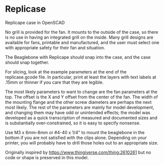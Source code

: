Replicase
=========

Replicape case in OpenSCAD

No grill is provided for the fan. It mounts to the outside of
the case, so there is no use in having an integrated grill on the
inside.  Many grill designs are available for fans, printable and
manufactured, and the user must select one with appropriate safety
for their fan and situation.

The Beaglebone with Replicape should snap into the case, and the
case should snap together.

For slicing, look at the example parameters at the end of the
replicase.gcode file. In particular, print at least the layers with
text labels at .15mm or thinner if you care that they are legible.

The most likely parameters to want to change are the fan parameters
at the top. The offset is the X and Y offset from the center of
the fan. The width of the mounting flange and the other screw
diameters are perhaps the next most likely. The rest of the
parameters are mainly for model development, and changing them may
have odd or unintended effects; the model was developed as a quick
transcription of measured and documented sizes and is substantially
over-constrained, so it is easy to specify nonsense.

Use M3 x 6mm-8mm or #4-40 x 1/4" to mount the beaglebone in the bottom
if you are not satisfied with the clips alone. Depending on your printer,
you will probably have to drill those holes out to an appropriate size.

Originally inspired by https://www.thingiverse.com/thing:2610261
but no code or shape is preserved in this model.
